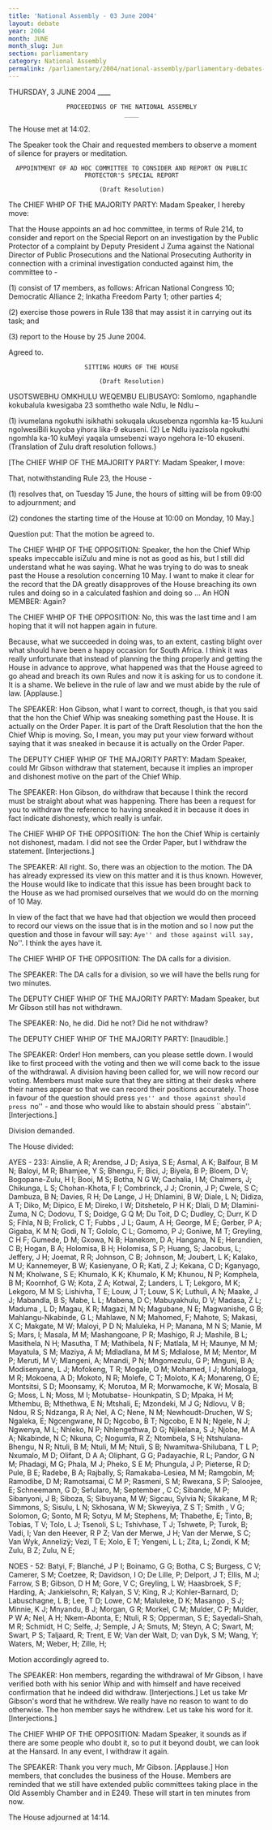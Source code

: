```yaml
---
title: 'National Assembly - 03 June 2004'
layout: debate
year: 2004
month: JUNE
month_slug: Jun
section: parliamentary
category: National Assembly
permalink: /parliamentary/2004/national-assembly/parliamentary-debates-NA-2004-06-03
---
```


THURSDAY, 3 JUNE 2004
                                    ____

                    PROCEEDINGS OF THE NATIONAL ASSEMBLY
                                    ____

The House met at 14:02.

The Speaker took the Chair and requested members to observe a moment of
silence for prayers or meditation.

      APPOINTMENT OF AD HOC COMMITTEE TO CONSIDER AND REPORT ON PUBLIC
                         PROTECTOR'S SPECIAL REPORT

                             (Draft Resolution)

The CHIEF WHIP OF THE MAJORITY PARTY: Madam Speaker, I hereby move:


  That the House appoints an ad hoc committee, in terms of Rule 214, to
  consider and report on the Special Report on an investigation by the
  Public Protector of a complaint by Deputy President J Zuma against the
  National Director of Public Prosecutions and the National Prosecuting
  Authority in connection with a criminal investigation conducted against
  him, the committee to -


  (1) consist of 17 members, as follows:  African  National  Congress  10;
       Democratic Alliance 2; Inkatha Freedom Party 1; other parties 4;


  (2) exercise those powers in Rule 138 that may assist it in carrying out
       its task; and


  (3) report to the House by 25 June 2004.

Agreed to.

                         SITTING HOURS OF THE HOUSE

                             (Draft Resolution)

USOTSWEBHU OMKHULU WEQEMBU ELIBUSAYO: Somlomo, ngaphandle kokubalula
kwesigaba 23 somthetho wale Ndlu, le Ndlu –

  (1) ivumelana ngokuthi isikhathi sokuqala ukusebenza ngomhla ka-15
       kuJuni ngolwesiBili kuyoba yihora lika-9 ekuseni.
  (2) Le Ndlu iyazisola ngokuthi ngomhla ka-10 kuMeyi yaqala umsebenzi
       wayo ngehora le-10 ekuseni.
(Translation of Zulu draft resolution follows.)


[The CHIEF WHIP OF THE MAJORITY PARTY: Madam Speaker, I move:


  That, notwithstanding Rule 23, the House -


  (1) resolves that, on Tuesday 15 June, the hours of sitting will be from
       09:00 to adjournment; and


  (2) condones the starting time of the House at 10:00 on Monday, 10 May.]

Question put: That the motion be agreed to.

The CHIEF WHIP OF THE OPPOSITION: Speaker, the hon the Chief Whip speaks
impeccable isiZulu and mine is not as good as his, but I still did
understand what he was saying. What he was trying to do was to sneak past
the House a resolution concerning 10 May. I want to make it clear for the
record that the DA greatly disapproves of the House breaching its own
rules and doing so in a calculated fashion and doing so ...
An HON MEMBER: Again?

The CHIEF WHIP OF THE OPPOSITION: No, this was the  last  time  and  I  am
hoping that it will not happen again in future.

Because, what we succeeded in doing was, to an extent, casting blight over
what should have been a happy occasion for South Africa. I  think  it  was
really unfortunate that instead of planning the thing properly and getting
the House in advance to approve, what happened was that the  House  agreed
to go ahead and breach its own Rules and  now  it  is  asking  for  us  to
condone it. It is a shame. We believe in the rule of law and we must abide
by the rule of law. [Applause.]

The SPEAKER: Hon Gibson, what I want to correct, though, is that you  said
that the hon the Chief Whip was sneaking something past the House.  It  is
actually on the Order Paper. It is part of the Draft Resolution  that  the
hon the Chief Whip is moving. So, I mean, you may put  your  view  forward
without saying that it was sneaked in because it is actually on the  Order
Paper.

The DEPUTY CHIEF WHIP OF THE  MAJORITY  PARTY:  Madam  Speaker,  could  Mr
Gibson withdraw  that  statement,  because  it  implies  an  improper  and
dishonest motive on the part of the Chief Whip.

The SPEAKER: Hon Gibson, do withdraw that because I think the record  must
be straight about what was happening. There has been a request for you  to
withdraw the reference to having sneaked it in because  it  does  in  fact
indicate dishonesty, which really is unfair.

The CHIEF WHIP OF THE OPPOSITION: The hon the Chief Whip is certainly not
dishonest, madam. I did not see the Order Paper, but I withdraw the
statement. [Interjections.]

The SPEAKER: All right. So, there was an objection to the motion. The DA
has already expressed its view on this matter and it is thus known.
However, the House would like to indicate that this issue has been brought
back to the House as we had promised ourselves that we would do on the
morning of 10 May.

In view of the fact that we have had that objection we would then proceed
to record our views on the issue that is in the motion and so I now put
the question and those in favour will say: ``Aye'' and those against will
say, ``No''. I think the ayes have it.

The CHIEF WHIP OF THE OPPOSITION: The DA calls for a division.

The SPEAKER: The DA calls for a division, so we will have the bells rung
for two minutes.

The DEPUTY CHIEF WHIP OF THE MAJORITY PARTY: Madam Speaker, but Mr Gibson
still has not withdrawn.

The SPEAKER: No, he did. Did he not? Did he not withdraw?

The DEPUTY CHIEF WHIP OF THE MAJORITY PARTY: [Inaudible.]

The SPEAKER: Order! Hon members, can you please settle down. I would like
to first proceed with the voting and then we will come back to the issue
of the withdrawal. A division having been called for, we will now record
our voting. Members must make sure that they are sitting at their desks
where their names appear so that we can record their positions accurately.
Those in favour of the question should press ``yes'' and those against
should press ``no'' - and those who would like to abstain should press
``abstain''. [Interjections.]

Division demanded.

The House divided:


  AYES - 233: Ainslie, A R; Arendse, J D; Asiya, S E; Asmal, A K; Balfour,
  B M N; Baloyi, M R; Bhamjee, Y S; Bhengu, F; Bici, J; Biyela, B P;
  Bloem, D V; Bogopane-Zulu, H I; Booi, M S; Botha, N G W; Cachalia, I M;
  Chalmers, J; Chikunga, L S; Chohan-Khota, F I; Combrinck, J J; Cronin, J
  P; Cwele, S C; Dambuza, B N; Davies, R H; De Lange, J H; Dhlamini, B W;
  Diale, L N; Didiza, A T; Diko, M; Dipico, E M; Direko, I W; Ditshetelo,
  P H K; Dlali, D M; Dlamini-Zuma, N C; Dodovu, T S; Doidge, G Q M; Du
  Toit, D C; Dudley, C; Durr, K D S; Fihla, N B; Frolick, C T; Fubbs , J
  L; Gaum, A H; George, M E; Gerber, P A; Gigaba, K M N; Godi, N T;
  Gololo, C L; Gomomo, P J; Goniwe, M T; Greyling, C H F; Gumede, D M;
  Gxowa, N B; Hanekom, D A; Hangana, N E; Herandien, C B; Hogan, B A;
  Holomisa, B H; Holomisa, S P; Huang, S; Jacobus, L; Jeffery, J H;
  Joemat, R R; Johnson, C B; Johnson, M; Joubert, L K; Kalako, M U;
  Kannemeyer, B W; Kasienyane, O R; Kati, Z J; Kekana, C D; Kganyago, N M;
  Kholwane, S E; Khumalo, K K; Khumalo, K M; Khunou, N P; Komphela, B M;
  Koornhof, G W; Kota, Z A; Kotwal, Z; Landers, L T; Lekgoro, M K;
  Lekgoro, M M S; Lishivha, T E; Louw, J T; Louw, S K; Luthuli, A N;
  Maake, J J; Mabandla, B S; Mabe, L L; Mabena, D C; Mabuyakhulu, D V;
  Madasa, Z L; Maduma , L D; Magau, K R; Magazi, M N; Magubane, N E;
  Magwanishe, G B; Mahlangu-Nkabinde, G L; Mahlawe, N M; Mahomed, F;
  Mahote, S; Makasi, X C; Makgate, M W; Maloyi, P D N; Maluleka, H P;
  Manana, M N S; Manie, M S; Mars, I; Masala, M M; Mashangoane, P R;
  Mashigo, R J; Mashile, B L; Masithela, N H; Masutha, T M; Mathibela, N
  F; Matlala, M H; Maunye, M M; Mayatula, S M; Maziya, A M; Mdladlana, M M
  S; Mdlalose, M M; Mentor, M P; Meruti, M V; Mlangeni, A; Mnandi, P N;
  Mngomezulu, G P; Mnguni, B A; Modisenyane, L J; Mofokeng, T R; Mogale, O
  M; Mohamed, I J; Mohlaloga, M R; Mokoena, A D; Mokoto, N R; Molefe, C T;
  Moloto, K A; Monareng, O E; Montsitsi, S D; Moonsamy, K; Morutoa, M R;
  Morwamoche, K W; Mosala, B G; Moss, L N; Moss, M I; Motubatse-
  Hounkpatin, S D; Mpaka, H M; Mthembu, B; Mthethwa, E N; Mtshali, E;
  Mzondeki, M J G; Ndlovu, V B; Ndou, R S; Ndzanga, R A; Nel, A C; Nene, N
  M; Newhoudt-Druchen, W S; Ngaleka, E; Ngcengwane, N D; Ngcobo, B T;
  Ngcobo, E N N; Ngele, N J; Ngwenya, M L; Nhleko, N P; Nhlengethwa, D G;
  Njikelana, S J; Njobe, M A A; Nkabinde, N C; Nkuna, C; Nogumla, R Z;
  Ntombela, S H; Ntshulana-Bhengu, N R; Ntuli, B M; Ntuli, M M; Ntuli, S
  B; Nwamitwa-Shilubana, T L P; Nxumalo, M D; Olifant, D A A; Oliphant, G
  G; Padayachie, R L; Pandor, G N M; Phadagi, M G; Phala, M J; Pheko, S E
  M; Phungula, J P; Pieterse, R D; Pule, B E; Radebe, B A; Rajbally, S;
  Ramakaba-Lesiea, M M; Ramgobin, M; Ramodibe, D M; Ramotsamai, C M P;
  Rasmeni, S M; Rwexana, S P; Saloojee, E; Schneemann, G D; Sefularo, M;
  September , C C; Sibande, M P; Sibanyoni, J B; Siboza, S; Sibuyana, M W;
  Sigcau, Sylvia N; Sikakane, M R; Simmons, S; Sisulu, L N; Skhosana, W M;
  Skweyiya, Z S T; Smith , V G; Solomon, G; Sonto, M R; Sotyu, M M;
  Stephens, M; Thabethe, E; Tinto, B; Tobias, T V; Tolo, L J; Tsenoli, S
  L; Tshivhase, T J; Tshwete, P; Turok, B; Vadi, I; Van den Heever, R P Z;
  Van der Merwe, J H; Van der Merwe, S C; Van Wyk, Annelizÿ; Vezi, T E;
  Xolo, E T; Yengeni, L L; Zita, L; Zondi, K M; Zulu, B Z; Zulu, N E;


  NOES - 52: Batyi, F; Blanché, J P I; Boinamo, G G; Botha, C S; Burgess,
  C V; Camerer, S M; Coetzee, R; Davidson, I O; De Lille, P; Delport, J T;
  Ellis, M J; Farrow, S B; Gibson, D H M; Gore, V C; Greyling, L W;
  Haasbroek, S F; Harding, A; Jankielsohn, R; Kalyan, S V; King, R J;
  Kohler-Barnard, D; Labuschagne, L B; Lee, T D; Lowe, C M; Maluleke, D K;
  Masango , S J; Minnie, K J; Mnyandu, B J; Morgan, G R; Morkel, C M;
  Mulder, C P; Mulder, P W A; Nel, A H; Nkem-Abonta, E; Ntuli, R S;
  Opperman, S E; Sayedali-Shah, M R; Schmidt, H C; Selfe, J; Semple, J A;
  Smuts, M; Steyn, A C; Swart, M; Swart, P S; Taljaard, R; Trent, E W; Van
  der Walt, D; van Dyk, S M; Wang, Y; Waters, M; Weber, H; Zille, H;

Motion accordingly agreed to.

The SPEAKER: Hon members, regarding the withdrawal of Mr Gibson, I have
verified both with his senior Whip and with himself and have received
confirmation that he indeed did withdraw. [Interjections.] Let us take Mr
Gibson's word that he withdrew. We really have no reason to want to do
otherwise. The hon member says he withdrew. Let us take his word for it.
[Interjections.]

The CHIEF WHIP OF THE OPPOSITION: Madam Speaker, it sounds as if there are
some people who doubt it, so to put it beyond doubt, we can look at the
Hansard. In any event, I withdraw it again.

The SPEAKER: Thank you very much, Mr Gibson. [Applause.]
Hon members, that concludes the business of the House. Members are
reminded that we still have extended public committees taking place in the
Old Assembly Chamber and in E249. These will start in ten minutes from
now.

The House adjourned at 14:14.



